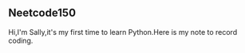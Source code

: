 **Neetcode150**
-
Hi,I'm Sally,it's my first time to learn Python.Here is my note to record coding.






